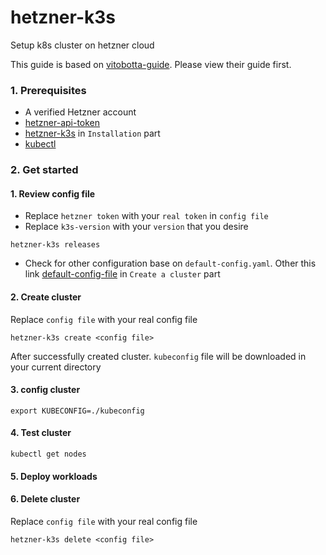 # hetzner-k3s
Setup k8s cluster on hetzner cloud

This guide is based on [vitobotta-guide](https://github.com/vitobotta/hetzner-k3s). Please view their guide first.
### 1. Prerequisites
* A verified Hetzner account
* [hetzner-api-token](https://docs.hetzner.com/cloud/api/getting-started/generating-api-token/) 
* [hetzner-k3s](https://github.com/vitobotta/hetzner-k3s) in `Installation` part
* [kubectl](https://kubernetes.io/docs/tasks/tools/)
### 2. Get started
#### 1. Review config file
* Replace `hetzner token` with your `real token` in `config file`
* Replace `k3s-version` with your `version` that you desire
```
hetzner-k3s releases
```
* Check for other configuration base on `default-config.yaml`. Other this link [default-config-file](https://github.com/vitobotta/hetzner-k3s) in `Create a cluster` part
#### 2. Create cluster
Replace `config file` with your real config file
```
hetzner-k3s create <config file>
```
After successfully created cluster. `kubeconfig` file will be downloaded in your current directory
#### 3. config cluster
```
export KUBECONFIG=./kubeconfig

```
#### 4. Test cluster
```
kubectl get nodes
```
#### 5. Deploy workloads

#### 6. Delete cluster
Replace `config file` with your real config file
```
hetzner-k3s delete <config file>
```
